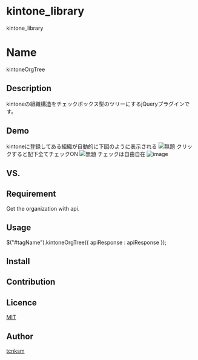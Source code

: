 # kintone_library
kintone_library







Name
====

kintoneOrgTree

## Description
kintoneの組織構造をチェックボックス型のツリーにするjQueryプラグインです。
## Demo
kintoneに登録してある組織が自動的に下図のように表示される
![無題](https://user-images.githubusercontent.com/54845469/64181560-a2ecdf80-cea1-11e9-8374-ffa632680d7d.png)
クリックすると配下全てチェックON
![無題](https://user-images.githubusercontent.com/54845469/64181692-f0694c80-cea1-11e9-819e-3c04e72dbaed.png)
チェックは自由自在
![image](https://user-images.githubusercontent.com/54845469/64182010-771e2980-cea2-11e9-94f1-9ff1adbb4fba.png)
## VS. 

## Requirement

Get the organization with api.
## Usage
$("#tagName").kintoneOrgTree({
   apiResponse : apiResponse 
});
## Install

## Contribution

## Licence

[MIT](https://github.com/tcnksm/tool/blob/master/LICENCE)

## Author

[tcnksm](https://github.com/tcnksm)
